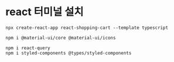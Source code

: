 # react 터미널 설치    
    
    npx create-react-app react-shopping-cart --template typescript

    npm i @material-ui/core @material-ui/icons

    npm i react-query
    npm i styled-components @types/styled-components